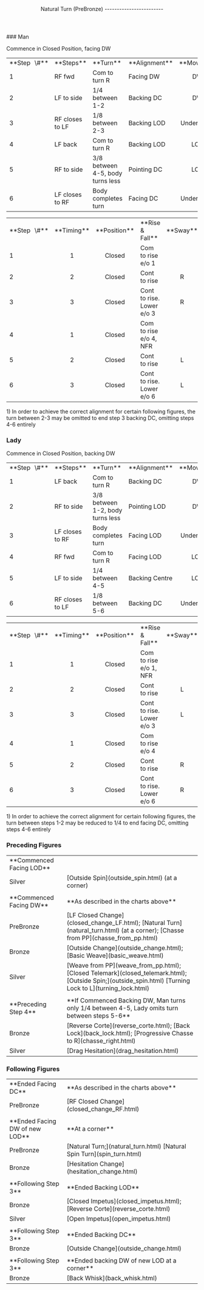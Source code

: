 <header>Natural Turn (PreBronze)
------------------------

 </header>### Man

Commence in Closed Position, facing DW

 <table class="style1"> <tbody><tr> <td style="width:10%">**Step<span style="color:white">\_</span>\#**</td> <td style="width:38%">**Steps**</td> <td style="width:20%">**Turn**</td> <td style="width:16%">**Alignment**</td> <td style="width:16%;text-align:center">**Moving**</td> </tr> <tr> <td>1</td> <td>RF fwd</td> <td>Com to turn R</td> <td>Facing DW</td> <td style="text-align:center">DW</td> </tr> <tr> <td>2</td> <td>LF to side</td> <td>1/4 between 1-2</td> <td>Backing DC</td> <td style="text-align:center">DW</td> </tr> <tr> <td>3</td> <td>RF closes to LF</td> <td>1/8 between 2-3</td> <td>Backing LOD</td> <td style="text-align:center">Under Body</td> </tr> <tr> <td>4</td> <td>LF back</td> <td>Com to turn R</td> <td>Backing LOD</td> <td style="text-align:center">LOD</td> </tr> <tr> <td>5</td> <td>RF to side</td> <td>3/8 between 4-5, body turns less</td> <td>Pointing DC</td> <td style="text-align:center">LOD</td> </tr> <tr> <td>6</td> <td>LF closes to RF</td> <td>Body completes turn</td> <td>Facing DC</td> <td style="text-align:center">Under Body</td> </tr> </tbody></table>

 <table class="style1"> <tbody><tr> <td style="width:10%">**Step<span style="color:white">\_</span>\#**</td> <td style="width:10%;text-align:center">**Timing**</td> <td style="width:20%;text-align:center">**Position**</td> <td style="width:40%">**Rise &amp; Fall**</td> <td style="width:10%;text-align:center">**Sway**</td> <td style="width:10%;text-align:right">**Footwork**</td> </tr> <tr> <td>1</td> <td style="text-align:center">1</td> <td style="text-align:center">Closed</td> <td>Com to rise e/o 1</td> <td style="text-align:center"></td> <td style="text-align:right">HT</td> </tr> <tr> <td>2 </td> <td style="text-align:center">2</td> <td style="text-align:center">Closed</td> <td>Cont to rise</td> <td style="text-align:center">R</td> <td style="text-align:right">T</td> </tr> <tr> <td>3</td> <td style="text-align:center">3</td> <td style="text-align:center">Closed</td> <td>Cont to rise. Lower e/o 3</td> <td style="text-align:center">R</td> <td style="text-align:right">TH</td> </tr> <tr> <td>4</td> <td style="text-align:center">1</td> <td style="text-align:center">Closed</td> <td>Com to rise e/o 4, NFR</td> <td style="text-align:center"></td> <td style="text-align:right">TH</td> </tr> <tr> <td>5</td> <td style="text-align:center">2</td> <td style="text-align:center">Closed</td> <td>Cont to rise</td> <td style="text-align:center">L</td> <td style="text-align:right">T</td> </tr> <tr> <td>6</td> <td style="text-align:center">3</td> <td style="text-align:center">Closed</td> <td>Cont to rise. Lower e/o 6</td> <td style="text-align:center">L</td> <td style="text-align:right">TH</td> </tr> </tbody></table>

1\) In order to achieve the correct alignment for certain following figures, the turn between 2-3 may be omitted to end step 3 backing DC, omitting steps 4-6 entirely

### Lady

Commence in Closed Position, backing DW

 <table class="style1"> <tbody><tr> <td style="width:10%">**Step<span style="color:white">\_</span>\#**</td> <td style="width:38%">**Steps**</td> <td style="width:20%">**Turn**</td> <td style="width:16%">**Alignment**</td> <td style="width:16%;text-align:center">**Moving**</td> </tr> <tr> <td>1</td> <td>LF back</td> <td>Com to turn R</td> <td>Backing DC</td> <td style="text-align:center">DW</td> </tr> <tr> <td>2</td> <td>RF to side</td> <td>3/8 between 1-2, body turns less</td> <td>Pointing LOD</td> <td style="text-align:center">DW</td> </tr> <tr> <td>3</td> <td>LF closes to RF</td> <td>Body completes turn</td> <td>Facing LOD</td> <td style="text-align:center">Under Body</td> </tr> <tr> <td>4</td> <td>RF fwd</td> <td>Com to turn R</td> <td>Facing LOD</td> <td style="text-align:center">LOD</td> </tr> <tr> <td>5</td> <td>LF to side</td> <td>1/4 between 4-5</td> <td>Backing Centre</td> <td style="text-align:center">LOD</td> </tr> <tr> <td>6</td> <td>RF closes to LF</td> <td>1/8 between 5-6</td> <td>Backing DC</td> <td style="text-align:center">Under Body</td> </tr> </tbody></table>

 <table class="style1"> <tbody><tr> <td style="width:10%">**Step<span style="color:white">\_</span>\#**</td> <td style="width:10%;text-align:center">**Timing**</td> <td style="width:20%;text-align:center">**Position**</td> <td style="width:40%">**Rise &amp; Fall**</td> <td style="width:10%;text-align:center">**Sway**</td> <td style="width:10%;text-align:right">**Footwork**</td> </tr> <tr> <td>1</td> <td style="text-align:center">1</td> <td style="text-align:center">Closed</td> <td>Com to rise e/o 1, NFR</td> <td style="text-align:center"></td> <td style="text-align:right">TH</td> </tr> <tr> <td>2 </td> <td style="text-align:center">2</td> <td style="text-align:center">Closed</td> <td>Cont to rise</td> <td style="text-align:center">L</td> <td style="text-align:right">T</td> </tr> <tr> <td>3</td> <td style="text-align:center">3</td> <td style="text-align:center">Closed</td> <td>Cont to rise. Lower e/o 3</td> <td style="text-align:center">L</td> <td style="text-align:right">TH</td> </tr> <tr> <td>4</td> <td style="text-align:center">1</td> <td style="text-align:center">Closed</td> <td>Com to rise e/o 4</td> <td style="text-align:center"></td> <td style="text-align:right">HT</td> </tr> <tr> <td>5</td> <td style="text-align:center">2</td> <td style="text-align:center">Closed</td> <td>Cont to rise</td> <td style="text-align:center">R</td> <td style="text-align:right">T</td> </tr> <tr> <td>6</td> <td style="text-align:center">3</td> <td style="text-align:center">Closed</td> <td>Cont to rise. Lower e/o 6</td> <td style="text-align:center">R</td> <td style="text-align:right">TH</td> </tr> </tbody></table>

1\) In order to achieve the correct alignment for certain following figures, the turn between steps 1-2 may be reduced to 1/4 to end facing DC, omitting steps 4-6 entirely

### Preceding Figures

 <table> <tbody><tr> <td style="width:30%">**Commenced Facing LOD**</td> <td> </td> </tr> <tr> <td style="width:30%">Silver</td> <td> [Outside Spin](outside_spin.html) (at a corner) </td> </tr> <tr> <td style="width:30%"> </td> <td> </td> </tr> <tr> <td style="width:30%">**Commenced Facing DW**</td> <td>**As described in the charts above**</td> </tr> <tr> <td style="width:30%">PreBronze</td> <td> [LF Closed Change](closed_change_LF.html); [Natural Turn](natural_turn.html) (at a corner); [Chasse from PP](chasse_from_pp.html) </td> </tr> <tr> <td style="width:30%">Bronze</td> <td> [Outside Change](outside_change.html); [Basic Weave](basic_weave.html) </td> </tr> <tr> <td style="width:30%">Silver</td> <td> [Weave from PP](weave_from_pp.html); [Closed Telemark](closed_telemark.html); [Outside Spin;](outside_spin.html) [Turning Lock to L](turning_lock.html) </td> </tr> <tr> <td style="width:30%"> </td> <td> </td> </tr> <tr> <td style="width:30%">**Preceding Step 4**</td> <td>**If Commenced Backing DW, Man turns only 1/4 between 4-5, Lady omits turn between steps 5-6**</td> </tr> <tr> <td style="width:30%">Bronze</td> <td> [Reverse Corte](reverse_corte.html); [Back Lock](back_lock.html); [Progressive Chasse to R](chasse_right.html) </td> </tr> <tr> <td style="width:30%">Silver</td> <td> [Drag Hesitation](drag_hesitation.html) </td> </tr> </tbody></table>

### Following Figures

 <table> <tbody><tr> <td>**Ended Facing DC**</td> <td>**As described in the charts above**</td> </tr> <tr> <td style="width:30%">PreBronze</td> <td> [RF Closed Change](closed_change_RF.html) </td> </tr> <tr> <td> </td> <td> </td> </tr> <tr> <td>**Ended Facing DW of new LOD**</td> <td>**At a corner**</td> </tr> <tr> <td>PreBronze</td> <td> [Natural Turn;](natural_turn.html) [Natural Spin Turn](spin_turn.html) </td> </tr> <tr> <td>Bronze</td> <td> [Hesitation Change](hesitation_change.html) </td> </tr> <tr> <td> </td> <td> </td> </tr> <tr> <td>**Following Step 3**</td> <td>**Ended Backing LOD**</td> </tr> <tr> <td>Bronze</td> <td> [Closed Impetus](closed_impetus.html); [Reverse Corte](reverse_corte.html) </td> </tr> <tr> <td>Silver</td> <td> [Open Impetus](open_impetus.html) </td> </tr> <tr> <td> </td> <td> </td> </tr> <tr> <td>**Following Step 3**</td> <td>**Ended Backing DC**</td> </tr> <tr> <td>Bronze</td> <td> [Outside Change](outside_change.html) </td> </tr> <tr> <td> </td> <td> </td> </tr> <tr> <td>**Following Step 3**</td> <td>**Ended backing DW of new LOD at a corner**</td> </tr> <tr> <td>Bronze</td> <td> [Back Whisk](back_whisk.html) </td> </tr> </tbody></table>